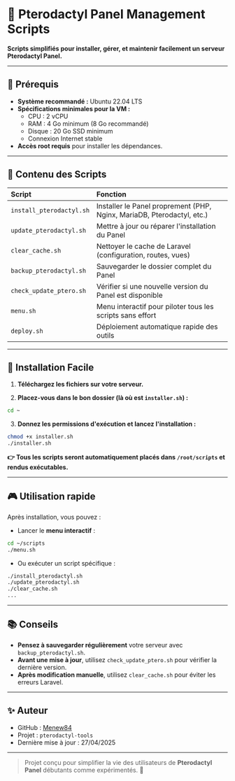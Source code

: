 
# 🦖 Pterodactyl Panel Management Scripts

**Scripts simplifiés pour installer, gérer, et maintenir facilement un serveur Pterodactyl Panel.**

---

## 🧩 Prérequis

- **Système recommandé :** Ubuntu 22.04 LTS
- **Spécifications minimales pour la VM :**
  - CPU : 2 vCPU
  - RAM : 4 Go minimum (8 Go recommandé)
  - Disque : 20 Go SSD minimum
  - Connexion Internet stable
- **Accès root requis** pour installer les dépendances.

---

## 📂 Contenu des Scripts

| Script                  | Fonction |
|:-------------------------|:---------|
| `install_pterodactyl.sh`  | Installer le Panel proprement (PHP, Nginx, MariaDB, Pterodactyl, etc.) |
| `update_pterodactyl.sh`   | Mettre à jour ou réparer l'installation du Panel |
| `clear_cache.sh`          | Nettoyer le cache de Laravel (configuration, routes, vues) |
| `backup_pterodactyl.sh`   | Sauvegarder le dossier complet du Panel |
| `check_update_ptero.sh`   | Vérifier si une nouvelle version du Panel est disponible |
| `menu.sh`                 | Menu interactif pour piloter tous les scripts sans effort |
| `deploy.sh`               | Déploiement automatique rapide des outils |

---

## 🚀 Installation Facile

1. **Téléchargez les fichiers sur votre serveur.**

2. **Placez-vous dans le bon dossier (là où est `installer.sh`) :**

```bash
cd ~
```

3. **Donnez les permissions d'exécution et lancez l'installation :**

```bash
chmod +x installer.sh
./installer.sh
```

**👉 Tous les scripts seront automatiquement placés dans `/root/scripts` et rendus exécutables.**

---

## 🎮 Utilisation rapide

Après installation, vous pouvez :

- Lancer le **menu interactif** :

```bash
cd ~/scripts
./menu.sh
```

- Ou exécuter un script spécifique :

```bash
./install_pterodactyl.sh
./update_pterodactyl.sh
./clear_cache.sh
...
```

---

## 📚 Conseils

- **Pensez à sauvegarder régulièrement** votre serveur avec `backup_pterodactyl.sh`.
- **Avant une mise à jour**, utilisez `check_update_ptero.sh` pour vérifier la dernière version.
- **Après modification manuelle**, utilisez `clear_cache.sh` pour éviter les erreurs Laravel.

---

## ✨ Auteur

- GitHub : [Menew84](https://github.com/Menew84)
- Projet : `pterodactyl-tools`
- Dernière mise à jour : 27/04/2025

---

> Projet conçu pour simplifier la vie des utilisateurs de **Pterodactyl Panel** débutants comme expérimentés. 🚀
